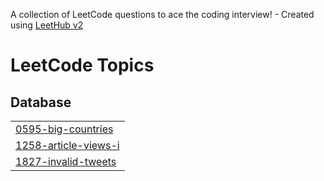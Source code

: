 A collection of LeetCode questions to ace the coding interview! - Created using [LeetHub v2](https://github.com/arunbhardwaj/LeetHub-2.0)
<!---LeetCode Topics Start-->
# LeetCode Topics
## Database
|  |
| ------- |
| [0595-big-countries](https://github.com/resham97/Leetcode-SQL-50/tree/master/0595-big-countries) |
| [1258-article-views-i](https://github.com/resham97/Leetcode-SQL-50/tree/master/1258-article-views-i) |
| [1827-invalid-tweets](https://github.com/resham97/Leetcode-SQL-50/tree/master/1827-invalid-tweets) |
<!---LeetCode Topics End-->